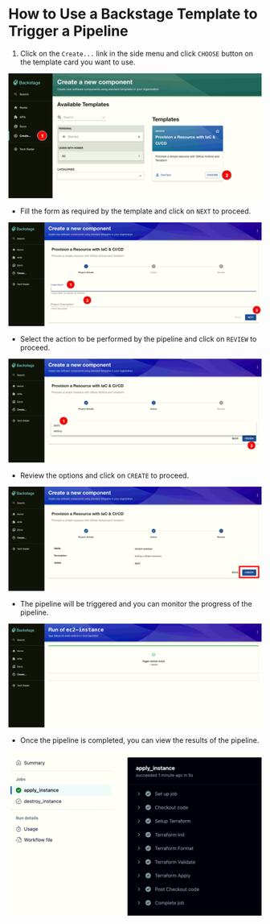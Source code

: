 # How to Use a Backstage Template to Trigger a Pipeline

1. Click on the `Create...` link in the side menu and click `CHOOSE` button on the template card you want to use.

![Create](./images/bckstg1.png)

- Fill the form as required by the template and click on `NEXT` to proceed.

![Create](./images/bckstg2.png)

- Select the action to be performed by the pipeline and click on `REVIEW` to proceed.

![Create](./images/bckstg3.png)

- Review the options and click on `CREATE` to proceed.

![Create](./images/bckstg4.png)

- The pipeline will be triggered and you can monitor the progress of the pipeline.

![Create](./images/bckstg5.png)

- Once the pipeline is completed, you can view the results of the pipeline.

![Create](./images/bckstg6.png)
